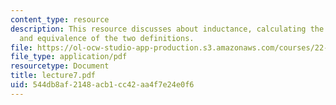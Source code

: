 ```yaml
---
content_type: resource
description: This resource discusses about inductance, calculating the inductance
  and equivalence of the two definitions.
file: https://ol-ocw-studio-app-production.s3.amazonaws.com/courses/22-105-electromagnetic-interactions-fall-2005/544db8af2148acb1cc42aa4f7e24e0f6_lecture7.pdf
file_type: application/pdf
resourcetype: Document
title: lecture7.pdf
uid: 544db8af-2148-acb1-cc42-aa4f7e24e0f6
---
```

